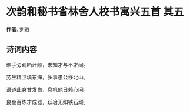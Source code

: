 # 次韵和秘书省林舍人校书寓兴五首  其五

**作者**: 刘攽

## 诗词内容

缩手旁观哂汗颜，未知才与不才间。

劳生精卫填东海，多事愚公移北山。

语道此身甘发白，息机他日赖心闲。

良金百炼才成器，跃冶无如铁石顽。

